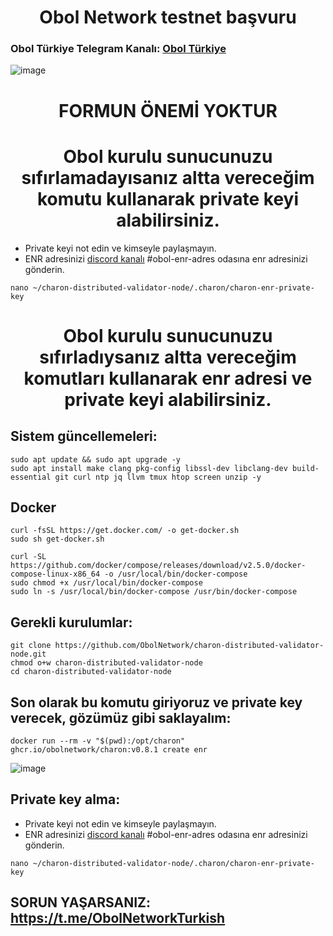 <h1 align="center">Obol Network testnet başvuru </h1>

### Obol Türkiye Telegram Kanalı: [Obol Türkiye](https://t.me/ObolNetworkTurkish)

![image](https://user-images.githubusercontent.com/101149671/181920449-8aeb9c05-e068-415a-b42b-38f77f8d206c.png)

<h1 align="center">FORMUN ÖNEMİ YOKTUR </h1>


<h1 align="center">Obol kurulu sunucunuzu sıfırlamadayısanız altta vereceğim komutu kullanarak private keyi alabilirsiniz. </h1>

* Private keyi not edin ve kimseyle paylaşmayın.
* ENR adresinizi [discord kanalı](discord.gg/ruescommunity) #obol-enr-adres odasına enr adresinizi gönderin.

```
nano ~/charon-distributed-validator-node/.charon/charon-enr-private-key
```

<h1 align="center">Obol kurulu sunucunuzu sıfırladıysanız altta vereceğim komutları kullanarak enr adresi ve private keyi alabilirsiniz. </h1>


## Sistem güncellemeleri:
```
sudo apt update && sudo apt upgrade -y
sudo apt install make clang pkg-config libssl-dev libclang-dev build-essential git curl ntp jq llvm tmux htop screen unzip -y
```

## Docker
```
curl -fsSL https://get.docker.com/ -o get-docker.sh
sudo sh get-docker.sh
```
```
curl -SL https://github.com/docker/compose/releases/download/v2.5.0/docker-compose-linux-x86_64 -o /usr/local/bin/docker-compose
sudo chmod +x /usr/local/bin/docker-compose
sudo ln -s /usr/local/bin/docker-compose /usr/bin/docker-compose
```

## Gerekli kurulumlar:
```
git clone https://github.com/ObolNetwork/charon-distributed-validator-node.git
chmod o+w charon-distributed-validator-node
cd charon-distributed-validator-node
```

## Son olarak bu komutu giriyoruz ve private key verecek, gözümüz gibi saklayalım:
```
docker run --rm -v "$(pwd):/opt/charon" ghcr.io/obolnetwork/charon:v0.8.1 create enr 
```
![image](https://user-images.githubusercontent.com/101149671/181920572-7a59a358-9774-40dd-9317-9dd07419d878.png)


## Private key alma:

* Private keyi not edin ve kimseyle paylaşmayın.
* ENR adresinizi [discord kanalı](discord.gg/ruescommunity) #obol-enr-adres odasına enr adresinizi gönderin.

```
nano ~/charon-distributed-validator-node/.charon/charon-enr-private-key
```

## SORUN YAŞARSANIZ: https://t.me/ObolNetworkTurkish


